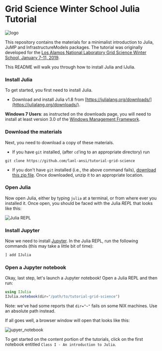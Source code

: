 # Grid Science Winter School Julia Tutorial

![logo](assets/logo.jpg)

This repository contains the materials for a minimalist introduction to Julia, JuMP and InfrastructureModels packages. The tutorial was originally developed for the [Los Alamos National Laboratory Grid Science Winter School, January 7-11, 2019](http://www.cvent.com/events/2019-grid-science-winter-school-conference/event-summary-58d3065a0e2947bb8750464ffab634ce.aspx).

This README will walk you through how to install Julia and IJulia.

### Install Julia

To get started, you first need to install Julia.

 - Download and install Julia v1.8 from [https://julialang.org/downloads/](https://julialang.org/downloads/).

**Windows 7 Users**: as instructed on the downloads page, you will need to
install at least version 3.0 of the [Windows Management Framework](https://docs.microsoft.com/en-us/powershell/wmf/overview).

### Download the materials

Next, you need to download a copy of these materials.

 - If you have `git`
installed, (after `cd`'ing to an appropriate directory) run
```
git clone https://github.com/lanl-ansi/tutorial-grid-science
```
 - If you don't have `git` installed (i.e., the above command fails), [download this zip file](https://github.com/lanl-ansi/tutorial-grid-science/archive/master.zip). Once downloaded, unzip it to an appropriate location.

### Open Julia

Now open Julia, either by typing `julia` at a terminal, or from where ever you installed it. Once open, you should be faced with the Julia *REPL* that looks like this:

![Julia REPL](assets/repl.png)

### Install Jupyter

Now we need to install [Jupyter](http://jupyter.org/).
In the Julia REPL, run the following commands (this may take a little bit of time):
```julia
] add IJulia
```

### Open a Jupyter notebook

Okay, last step, let's launch a Jupyter notebook! Open a Julia REPL and then run:
```julia
using IJulia
IJulia.notebook(dir="/path/to/tutorial-grid-science")
```

Note: we've had some reports that `dir="~"` fails on some NIX machines. Use an
absolute path instead.

If all goes well, a browser window will open that looks like this:

![jupyer_notebook](assets/jupyter.png)

To get started on the content portion of the tutorials, click on the first notebook entitled `Class I - An introduction to Julia`.
